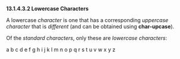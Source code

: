 **13.1.4.3.2 Lowercase Characters** 

A lowercase *character* is one that has a corresponding *uppercase character* that is *different* (and can be obtained using **char-upcase**). 

Of the *standard characters*, only these are *lowercase characters*: 

a b c d e f g h i j k l m n o p q r s t u v w x y z 

